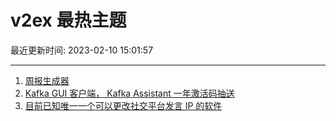 # v2ex 最热主题

最近更新时间: 2023-02-10 15:01:57

--- 
1. [周报生成器](https://www.v2ex.com/t/914742) 
2. [Kafka GUI 客户端， Kafka Assistant 一年激活码抽送](https://www.v2ex.com/t/914776) 
3. [目前已知唯一一个可以更改社交平台发言 IP 的软件](https://www.v2ex.com/t/914803) 
